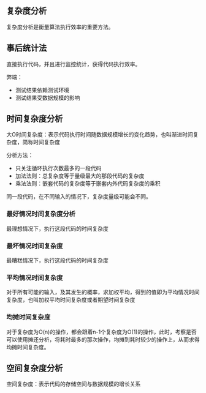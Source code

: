 ## 复杂度分析

复杂度分析是衡量算法执行效率的重要方法。

## 事后统计法

直接执行代码，并且进行监控统计，获得代码执行效率。

弊端：

- 测试结果依赖测试环境
- 测试结果受数据规模的影响

## 时间复杂度分析

大O时间复杂度：表示代码执行时间随数据规模增长的变化趋势，也叫渐进时间复杂度，简称时间复杂度

分析方法：

- 只关注循环执行次数最多的一段代码
- 加法法则：总复杂度等于量级最大的那段代码的复杂度
- 乘法法则：嵌套代码的复杂度等于嵌套内外代码复杂度的乘积

同一段代码，在不同输入的情况下，复杂度量级可能会不同。

### 最好情况时间复杂度分析

最理想情况下，执行这段代码的时间复杂度

### 最坏情况时间复杂度

最糟糕情况下，执行这段代码的时间复杂度

### 平均情况时间复杂度

对于所有可能的输入，及其发生的概率，求加权平均，得到的值即为平均情况时间复杂度，也叫加权平均时间复杂度或者期望时间复杂度

### 均摊时间复杂度

对于复杂度为O(n)的操作，都会跟着n-1个复杂度为O(1)的操作，此时，考察是否可以使用摊还分析，将耗时最多的那次操作，均摊到耗时较少的操作上，从而求得均摊时间复杂度。

## 空间复杂度分析

空间复杂度：表示代码的存储空间与数据规模的增长关系